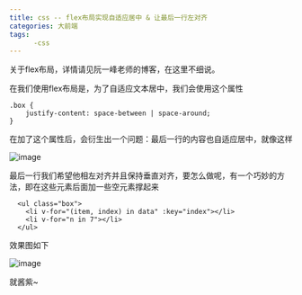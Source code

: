 ```yaml
---
title: css -- flex布局实现自适应居中 & 让最后一行左对齐
categories: 大前端
tags:
      -css
---
```


关于flex布局，详情请见阮一峰老师的博客，在这里不细说。

在我们使用flex布局是，为了自适应文本居中，我们会使用这个属性

    .box {
        justify-content: space-between | space-around;
    }

在加了这个属性后，会衍生出一个问题：最后一行的内容也自适应居中，就像这样

![image](/images/1.jpeg)

最后一行我们希望他相左对齐并且保持垂直对齐，要怎么做呢，有一个巧妙的方法，即在这些元素后面加一些空元素撑起来

      <ul class="box">
        <li v-for="(item, index) in data" :key="index"></li>
        <li v-for="n in 7"></li>
      </ul>

效果图如下

![image](/images/2.jpg)

就酱紫~